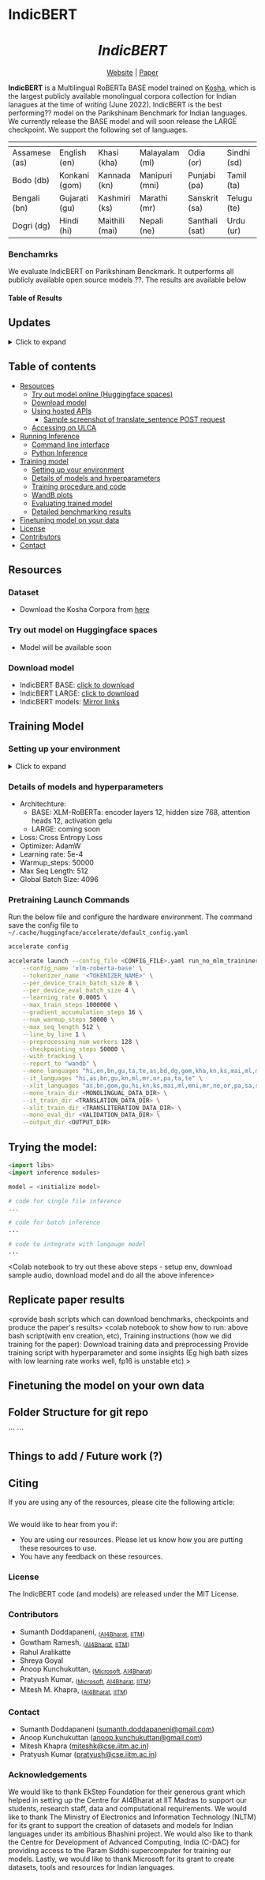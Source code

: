 # IndicBERT

<div align="center">
	<h1><b><i>IndicBERT</i></b></h1>
	<a href="">Website</a> |
	<a href="">Paper</a>
</div>

**IndicBERT** is a Multilingual RoBERTa BASE model trained on [Kosha](), which is the largest publicly available monolingual corpora collection for Indian lanagues at the time of writing (June 2022). IndicBERT is the best performing?? model on the Parikshinam Benchmark for Indian languages. We currently release the BASE model and will soon release the LARGE checkpoint. We support the following set of languages.

| <!-- -->      | <!-- -->       | <!-- -->       | <!-- -->       |                |             |
| ------------- | -------------- | -------------- | -------------- |--------------- |------------ |
| Assamese (as) | English (en)   | Khasi (kha)    | Malayalam (ml) | Odia (or)      | Sindhi (sd) |
| Bodo (db)     | Konkani (gom)  | Kannada (kn)   | Manipuri (mni) | Punjabi (pa)   | Tamil (ta)  |
| Bengali (bn)  | Gujarati (gu)  | Kashmiri (ks)  | Marathi (mr)   | Sanskrit (sa)  | Telugu (te) |
| Dogri (dg)    | Hindi (hi)     | Maithili (mai) | Nepali (ne)    | Santhali (sat) | Urdu (ur)   |

### Benchamrks

We evaluate IndicBERT on Parikshinam Benckmark. It outperforms
all publicly available open source models ??. The results are available below

#### Table of Results

## Updates
<details><summary> Click to expand </summary>
June 2022

```
Open-sourced Monolingual corpora and model checkpoints
```
</details>

## Table of contents
- [Resources](#resources)
  - [Try out model online (Huggingface spaces)](#try-out-model-online-huggingface-spaces)
  - [Download model](#download-model)
  - [Using hosted APIs](#using-hosted-apis)
    - [Sample screenshot of translate_sentence POST request](#sample-screenshot-of-translate_sentence-post-request)
  - [Accessing on ULCA](#accessing-on-ulca)
- [Running Inference](#running-inference)
  - [Command line interface](#command-line-interface)
  - [Python Inference](#python-inference)
- [Training model](#training-model)
  - [Setting up your environment](#setting-up-your-environment)
  - [Details of models and hyperparameters](#details-of-models-and-hyperparameters)
  - [Training procedure and code](#training-procedure-and-code)
  - [WandB plots](#wandb-plots)
  - [Evaluating trained model](#evaluating-trained-model)
  - [Detailed benchmarking results](#detailed-benchmarking-results)
- [Finetuning model on your data](#finetuning-model-on-your-data)
- [License](#license)
- [Contributors](#contributors)
- [Contact](#contact)


<short description of model and results>
    <include links to website, paper, video (if there is a recorded talk), Hosted inference link>
	<Rolling updates section to indicate major changes made to the repo and data/model releases>
    <table of contents>

## Resources

### Dataset

- Download the Kosha Corpora from [here]()

### Try out model on Huggingface spaces

- Model will be available soon

### Download model

- IndicBERT BASE: [click to download]()
- IndicBERT LARGE: [click to download]()
- IndicBERT models: [Mirror links]()

## Training Model

###  Setting up your environment
<details><summary>Click to expand </summary>

Requirements
```
CUDA=11.3.2
transformers=4.11.3
datasets=2.3.1
pytorch=1.11.0
accelerate=0.9.0
```

```bash
venv -m <ENV_NAME>
source <ENV_NAME>/bin/activate
pip3 install transformers==4.11.3 datasets==2.3.1 wandb sentencepiece==0.1.96 accelerate==0.9.0

pip3 install torch torchvision torchaudio --extra-index-url https://download.pytorch.org/whl/cu113
```
</details>

### Details of models and hyperparameters

- Architechture:
    - BASE: XLM-RoBERTa: encoder layers 12, hidden size 768, attention heads 12, activation gelu
    - LARGE: coming soon
- Loss: Cross Entropy Loss
- Optimizer: AdamW
- Learning rate: 5e-4
- Warmup_steps: 50000
- Max Seq Length: 512
- Global Batch Size: 4096

### Pretraining Launch Commands

Run the below file and configure the hardware environment. The command save the config file to `~/.cache/huggingface/accelerate/default_config.yaml`
```bash
accelerate config
```

```bash
accelerate launch --config_file <CONFIG_FILE>.yaml run_no_mlm_traininer.py \
    --config_name 'xlm-roberta-base' \
    --tokenizer_name '<TOKENIZER_NAME>' \
    --per_device_train_batch_size 8 \
    --per_device_eval_batch_size 4 \
    --learning_rate 0.0005 \
    --max_train_steps 1000000 \
    --gradient_accumulation_steps 16 \
    --num_warmup_steps 50000 \
    --max_seq_length 512 \
    --line_by_line 1 \
    --preprocessing_num_workers 128 \
    --checkpointing_steps 50000 \
    --with_tracking \
    --report_to "wandb" \
    --mono_languages "hi,en,bn,gu,ta,te,as,bd,dg,gom,kha,kn,ks,mai,ml,mni,mr,ne,or,pa,sat,sd,ur,sa" \
    --it_languages "hi,as,bn,gu,kn,ml,mr,or,pa,ta,te" \
    --xlit_languages "as,bn,gom,gu,hi,kn,ks,mai,ml,mni,mr,ne,or,pa,sa,sd,ta,te,ur" \
    --mono_train_dir <MONOLINGUAL_DATA_DIR> \
    --it_train_dir <TRANSLATION_DATA_DIR> \
    --xlit_train_dir <TRANSLITERATION_DATA_DIR> \
    --mono_eval_dir <VALIDATION_DATA_DIR> \
    --output_dir <OUTPUT_DIR>
```

## Trying the model:

<some code example which uses our python modules>

```python
<import libs>
<import inference modules>

model = <initialize model>

# code for single file inference
...

# code for batch inference
...

# code to integrate with langauge model
...


```

<Colab notebook to try out these above steps - setup env, download sample audio, download model and do all the above inference>


## Replicate paper results

<provide bash scripts which can download benchmarks, checkpoints and produce the paper's results>
<colab notebook to show how to run:
         above bash script(with env creation, etc),
         Training instructions (how we did training for the paper):
           Download training data and preprocessing
           Provide training script with hyperparameter and some insights (Eg high bath sizes with low learning rate works well, fp16 is unstable etc)
           >
<add wandb plot link to help people check if they are on the right track>

## Finetuning the model on your own data
<Point out bash scripts that can help with this>
<colab notebook to show how to run above script. This includes:
        Data preparation for custom data (provide some useful links for format conv, eg mps, 3gp to wav format)
        Finetnuing script with hyperparameter details and some insights (eg low learning rate, less no of epochs to prevent overfitting etc)>

<add wandb plot link to help people check if they are on the right track>

## Folder Structure for git repo

<provide tree structure of the files used in the repo which will help advanced users to understand the codebase better and also help with pull requests from other users who want feature addition>
```
```

## Things to add / Future work (?)

## Citing

If you are using any of the resources, please cite the following article:
```
```

We would like to hear from you if:

- You are using our resources. Please let us know how you are putting these resources to use.
- You have any feedback on these resources.



### License
The IndicBERT code (and models) are released under the MIT License.


### Contributors

- Sumanth Doddapaneni, <sub>([AI4Bharat](https://ai4bharat.org), [IITM](https://www.iitm.ac.in))</sub>
- Gowtham Ramesh, <sub>([AI4Bharat](https://ai4bharat.org), [IITM](https://www.iitm.ac.in))</sub>
- Rahul Aralikatte
- Shreya Goyal
- Anoop Kunchukuttan, <sub>([Microsoft](https://www.microsoft.com/en-in/), [AI4Bharat](https://ai4bharat.org))</sub>
- Pratyush Kumar, <sub>([Microsoft](https://www.microsoft.com/en-in/), [AI4Bharat](https://ai4bharat.org), [IITM](https://www.iitm.ac.in))</sub>
- Mitesh M. Khapra, <sub>([AI4Bharat](https://ai4bharat.org), [IITM](https://www.iitm.ac.in))</sub>


### Contact

- Sumanth Doddapaneni ([sumanth.doddapaneni@gmail.com](mailto:sumanth.doddapaneni@gmail.com))
- Anoop Kunchukuttan ([anoop.kunchukuttan@gmail.com](mailto:anoop.kunchukuttan@gmail.com))
- Mitesh Khapra ([miteshk@cse.iitm.ac.in](mailto:miteshk@cse.iitm.ac.in))
- Pratyush Kumar ([pratyush@cse.iitm.ac.in](mailto:pratyush@cse.iitm.ac.in))
										       

### Acknowledgements 
We would like to thank EkStep Foundation for their generous grant which helped in setting up the Centre for AI4Bharat at IIT Madras to support our students, research staff, data and computational requirements. We would like to thank The Ministry of Electronics and Information Technology (NLTM) for its grant to support the creation of datasets and models for Indian languages under its ambitious Bhashini project. We would also like to thank the Centre for Development of Advanced Computing, India (C-DAC) for providing access to the Param Siddhi supercomputer for training our models. Lastly, we would like to thank Microsoft for its grant to create datasets, tools and resources for Indian languages.
